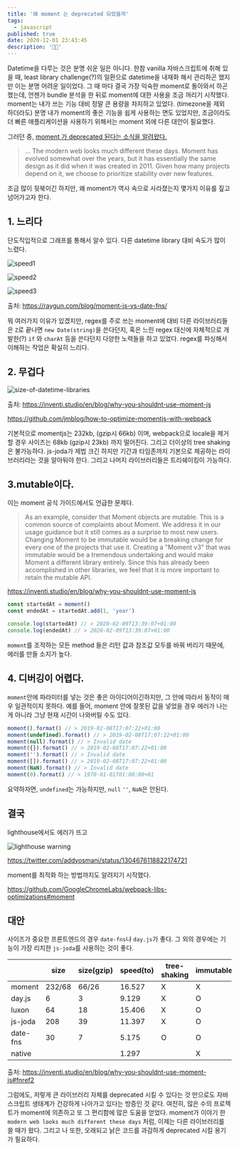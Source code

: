 ```yaml
---
title: '왜 moment 는 deprecated 되었을까'
tags:
  - javascript
published: true
date: 2020-12-01 23:43:45
description: '👋👋'
---
```


Datetime을 다루는 것은 분명 쉬운 일은 아니다. 한참 vanilla 자바스크립트에 취해 있을 때, least library challenge(?)의 일환으로 datetime을 내재화 해서 관리하곤 했지만 이는 분명 어려운 일이었다. 그 때 마다 결국 가장 익숙한 moment로 돌아와서 하곤 했는데, 언젠가 bundle 분석을 한 뒤로 moment에 대한 사용을 조금 꺼리기 시작했다. moment는 내가 쓰는 기능 대비 정말 큰 용량을 차지하고 있었다. (timezone을 제외 하더라도) 분명 내가 moment의 좋은 기능을 쉽게 사용하는 면도 있었지만, 조금이라도 더 빠른 애플리케이션을 사용하기 위해서는 moment 외에 다른 대안이 필요했다.

그러던 중, [moment 가 deprecated 된다는 소식을 알려왔다.](https://momentjs.com/docs/)

> ... The modern web looks much different these days. Moment has evolved somewhat over the years, but it has essentially the same design as it did when it was created in 2011. Given how many projects depend on it, we choose to prioritize stability over new features.

조금 많이 뒷북이긴 하지만, 왜 moment가 역사 속으로 사라졌는지 몇가지 이유를 짚고 넘어가고자 한다.

## 1. 느리다

단도직입적으로 그래프를 통해서 알수 있다. 다른 datetime library 대비 속도가 많이 느렸다.

![speed1](https://raygun.com/blog/wp-content/uploads/2017/09/image4-2.png)

![speed2](https://raygun.com/blog/wp-content/uploads/2017/09/image3.png)

![speed3](https://raygun.com/blog/wp-content/uploads/2017/09/image1.png)

출처: https://raygun.com/blog/moment-js-vs-date-fns/

뭐 여러가지 이유가 있겠지만, regex를 주로 쓰는 moment에 대비 다른 라이브러리들은 `Z`로 끝나면 `new Date(string)`을 쓴다던지, 혹은 느린 regex 대신에 자체적으로 개발한(?) `if` 와 `charAt` 등을 쓴다던지 다양한 노력들을 하고 있었다. regex를 파싱해서 이해하는 작업은 확실히 느리다.

## 2. 무겁다

![size-of-datetime-libraries](./images/size-of-datetime-libraries.png)

출처: https://inventi.studio/en/blog/why-you-shouldnt-use-moment-js

https://github.com/jmblog/how-to-optimize-momentjs-with-webpack

기본적으로 momentjs는 232kb, (gzip시 66kb) 이며, webpack으로 locale을 제거할 경우 사이즈는 68kb (gzip시 23kb) 까지 떨어진다. 그리고 더이상의 tree shaking은 불가능하다. js-joda가 제법 크긴 하지만 기간과 타임존까지 기본으로 제공하는 라이브러리라는 것을 알아둬야 한다. 그리고 나머지 라이브러리들은 트리쉐이킹이 가능하다.

## 3.mutable이다.

이는 moment 공식 가이드에서도 언급한 문제다.

> As an example, consider that Moment objects are mutable. This is a common source of complaints about Moment. We address it in our usage guidance but it still comes as a surprise to most new users. Changing Moment to be immutable would be a breaking change for every one of the projects that use it. Creating a "Moment v3" that was immutable would be a tremendous undertaking and would make Moment a different library entirely. Since this has already been accomplished in other libraries, we feel that it is more important to retain the mutable API.

https://inventi.studio/en/blog/why-you-shouldnt-use-moment-js

```javascript
const startedAt = moment()
const endedAt = startedAt.add(1, 'year')

console.log(startedAt) // > 2020-02-09T13:39:07+01:00
console.log(endedAt) // > 2020-02-09T13:39:07+01:00
```

`moment`를 조작하는 모든 method 들은 리턴 값과 참조값 모두를 바꿔 버리기 때문에, 에러를 만들 소지가 높다.

## 4. 디버깅이 어렵다.

`moment`안에 파라미터를 넣는 것은 좋은 아이디어이긴하지만, 그 안에 따라서 동작이 매우 일관적이지 못하다. 예를 들어, moment 안에 잘못된 값을 넣었을 경우 에러가 나는게 아니라 그냥 현재 시간이 나와버릴 수도 있다.

```javascript
moment().format() // > 2019-02-08T17:07:22+01:00
moment(undefined).format() // > 2019-02-08T17:07:22+01:00
moment(null).format() // > Invalid date
moment({}).format() // > 2019-02-08T17:07:22+01:00
moment('').format() // > Invalid date
moment([]).format() // > 2019-02-08T17:07:22+01:00
moment(NaN).format() // > Invalid date
moment(0).format() // > 1970-01-01T01:00:00+01
```

요약하자면, `undefined`는 가능하지만, `null` `''`, `NaN`은 안된다.

## 결국

lighthouse에서도 에러가 뜨고

![lighthouse warning](https://pbs.twimg.com/media/EhM0XE3UwAA2Co5?format=jpg&name=medium)

https://twitter.com/addyosmani/status/1304676118822174721

moment를 최적화 하는 방법까지도 알려지기 시작했다.

https://github.com/GoogleChromeLabs/webpack-libs-optimizations#moment

## 대안

사이즈가 중요한 프론트엔드의 경우 `date-fns`나 `day.js`가 좋다. 그 외의 경우에는 기능이 가장 리치한 `js-joda`를 사용하는 것이 좋다.

|          | size   | size(gzip) | speed(to) | tree-shaking | immutable | throw error | timezone |
| -------- | ------ | ---------- | --------- | ------------ | --------- | ----------- | -------- |
| moment   | 232/68 | 66/26      | 16.527    | X            | X         | X           | O        |
| day.js   | 6      | 3          | 9.129     | X            | O         | X           | X        |
| luxon    | 64     | 18         | 15.406    | X            | O         | O           | O        |
| js-joda  | 208    | 39         | 11.397    | X            | O         | O           | O        |
| date-fns | 30     | 7          | 5.175     | O            | O         | X           | X        |
| native   |        |            | 1.297     |              | X         | X           | X        |

출처: https://inventi.studio/en/blog/why-you-shouldnt-use-moment-js#fnref2

그럼에도, 저렇게 큰 라이브러리 자체를 deprecated 시킬 수 있다는 것 만으로도 자바스크립트 생태계가 건강하게 나아가고 있다는 방증인 것 같다. 여전히, 많은 수의 프로젝트가 moment에 의존하고 또 그 편리함에 많은 도움을 얻었다. moment가 이야기 한 `modern web looks much different these days` 처럼, 이제는 다른 라이브러리를 쓸 때가 왔다. 그리고 나 또한, 오래되고 낡은 코드를 과감하게 deprecated 시킬 용기가 필요하다.

